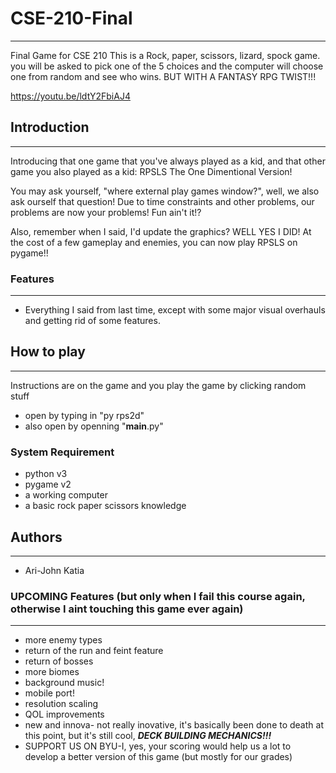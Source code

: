 # CSE-210-Final
---
Final Game for CSE 210
This is a Rock, paper, scissors, lizard, spock game. 
you will be asked to pick one of the 5 choices and the computer will choose one from random and see who wins.
BUT WITH A FANTASY RPG TWIST!!!

https://youtu.be/ldtY2FbiAJ4

## Introduction
---
Introducing that one game that you've always played as a kid, and that other game you also played as a kid: RPSLS The One Dimentional Version!

You may ask yourself, "where external play games window?", well, we also ask ourself that question! Due to time constraints and other problems, our problems are now your problems! Fun ain't it!?

Also, remember when I said, I'd update the graphics? WELL YES I DID! At the cost of a few gameplay and enemies, you can now play RPSLS on pygame!!

### Features
---
+ Everything I said from last time, except with some major visual overhauls and getting rid of some features.

## How to play
---
Instructions are on the game and you play the game by clicking random stuff
+ open by typing in "py rps2d"
+ also open by openning "__main__.py"

### System Requirement
+ python v3
+ pygame v2
+ a working computer
+ a basic rock paper scissors knowledge

## Authors
---
+ Ari-John Katia

### UPCOMING Features (but only when I fail this course again, otherwise I aint touching this game ever again)
---
+ more enemy types
+ return of the run and feint feature
+ return of bosses
+ more biomes
+ background music!
+ mobile port!
+ resolution scaling
+ QOL improvements
+ new and innova- not really inovative, it's basically been done to death at this point, but it's still cool, <i><b>DECK BUILDING MECHANICS!!!</b></i>
+ SUPPORT US ON BYU-I, yes, your scoring would help us a lot to develop a better version of this game (but mostly for our grades)
